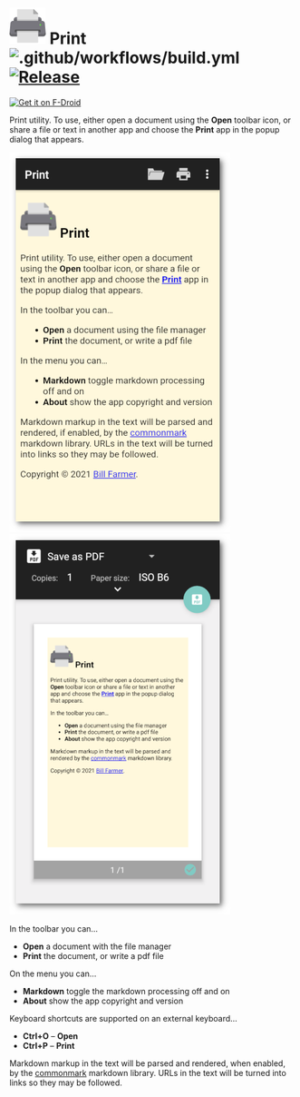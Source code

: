 # ![Print](ic_launcher.png) Print ![.github/workflows/build.yml](https://github.com/billthefarmer/print/workflows/.github/workflows/build.yml/badge.svg) [![Release](https://img.shields.io/github/release/billthefarmer/print.svg?logo=github)](https://github.com/billthefarmer/print/releases)
[<img src="https://fdroid.gitlab.io/artwork/badge/get-it-on.svg" alt="Get it on F-Droid" height="80">](https://f-droid.org/packages/org.billthefarmer.print/)

Print utility. To use, either open a document using the **Open**
toolbar icon, or share a file or text in another app and choose the
**Print** app in the popup dialog that appears.

![Print](https://github.com/billthefarmer/billthefarmer.github.io/raw/master/images/Print.png) ![Print pdf](https://github.com/billthefarmer/billthefarmer.github.io/raw/master/images/Print-pdf.png)

In the toolbar you can…

* **Open** a document with the file manager
* **Print** the document, or write a pdf file

On the menu you can…

* **Markdown** toggle the markdown processing off and on
* **About** show the app copyright and version

Keyboard shortcuts are supported on an external keyboard…

* **Ctrl+O** &ndash; **Open**
* **Ctrl+P** &ndash; **Print**

Markdown markup in the text will be parsed and rendered, when enabled,
by the [commonmark](https://github.com/commonmark/commonmark-java)
markdown library. URLs in the text will be turned into links so they
may be followed.
